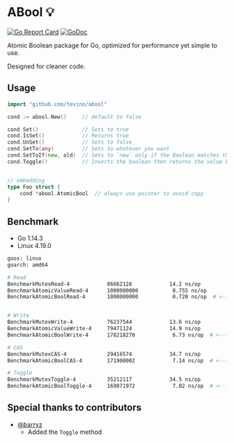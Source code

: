 # ABool :bulb:

[![Go Report Card](https://goreportcard.com/badge/github.com/tevino/abool)](https://goreportcard.com/report/github.com/tevino/abool)
[![GoDoc](https://godoc.org/github.com/tevino/abool?status.svg)](https://godoc.org/github.com/tevino/abool)

Atomic Boolean package for Go, optimized for performance yet simple to use.

Designed for cleaner code.

## Usage

```go
import "github.com/tevino/abool"

cond := abool.New()     // default to false

cond.Set()              // Sets to true
cond.IsSet()            // Returns true
cond.UnSet()            // Sets to false
cond.SetTo(any)         // Sets to whatever you want
cond.SetToIf(new, old)  // Sets to `new` only if the Boolean matches the `old`, returns whether succeeded
cond.Toggle()           // Inverts the boolean then returns the value before inverting


// embedding
type Foo struct {
    cond *abool.AtomicBool  // always use pointer to avoid copy
}
```

## Benchmark

- Go 1.14.3
- Linux 4.19.0

```bash
goos: linux
goarch: amd64

# Read
BenchmarkMutexRead-4          	86662128	        14.2 ns/op
BenchmarkAtomicValueRead-4    	1000000000	         0.755 ns/op
BenchmarkAtomicBoolRead-4     	1000000000	         0.720 ns/op  # <--- This package


# Write
BenchmarkMutexWrite-4         	76237544	        13.6 ns/op
BenchmarkAtomicValueWrite-4   	79471124	        14.9 ns/op
BenchmarkAtomicBoolWrite-4    	178218270	         6.73 ns/op  # <--- This package

# CAS
BenchmarkMutexCAS-4           	29416574	        34.7 ns/op
BenchmarkAtomicBoolCAS-4      	171900002	         7.14 ns/op  # <--- This package

# Toggle
BenchmarkMutexToggle-4        	35212117	        34.5 ns/op
BenchmarkAtomicBoolToggle-4   	169871972	         7.02 ns/op  # <--- This package
```

## Special thanks to contributors

- [@barryz](https://github.com/barryz)
  - Added the `Toggle` method
